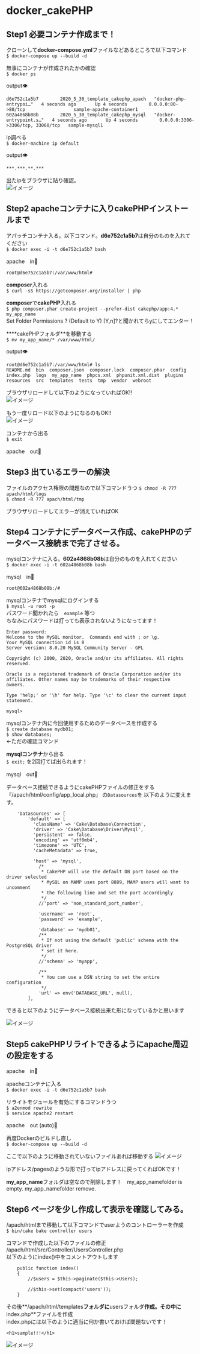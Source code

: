 # docker_cakePHP

## Step1 必要コンテナ作成まで！
クローンして**docker-compose.yml**ファイルなどあるところで以下コマンド<br>
`$ docker-compose up --build -d` <br>

無事にコンテナが作成されたかの確認 <br>
`$ docker ps`  <br>

output👁

```
d6e752c1a5b7        2020_5_30_template_cakephp_apach   "docker-php-entrypoi…"   4 seconds ago       Up 4 seconds        0.0.0.0:80->80/tcp                  sample-apache-container1
602a4868b08b        2020_5_30_template_cakephp_mysql   "docker-entrypoint.s…"   4 seconds ago       Up 4 seconds        0.0.0.0:3306->3306/tcp, 33060/tcp   sample-mysql1
```

ip調べる  <br>
`$ docker-machine ip default` <br>

output👁 <br>

```
***.***.**.***
```

出たipをブラウザに貼り確認。 <br>
![イメージ](https://github.com/sachiko-kame/docker_cakePHP/blob/master/image1.png)

## Step2 apacheコンテナに入りcakePHPインストールまで
アパッチコンテナ入る。以下コマンド。**d6e752c1a5b7**は自分のものを入れてください <br>
`$ docker exec -i -t d6e752c1a5b7 bash` <br>

apache　in🚪 <br>

```
root@d6e752c1a5b7:/var/www/html#
```

**composer**入れる <br>
`$ curl -sS https://getcomposer.org/installer | php` <br>

**composer**で**cakePHP**入れる <br>
`$ php composer.phar create-project --prefer-dist cakephp/app:4.* my_app_name` <br>
Set Folder Permissions ? (Default to Y) [Y,n]?と聞かれてらyにしてエンター！<br>

****cakePHPフォルダ**を移動する <br>
`$ mv my_app_name/* /var/www/html/`

output👁 <br>

```
root@d6e752c1a5b7:/var/www/html# ls
README.md  bin	composer.json  composer.lock  composer.phar  config  index.php	logs  my_app_name  phpcs.xml  phpunit.xml.dist	plugins  resources  src  templates  tests  tmp	vendor	webroot
```

ブラウザリロードして以下のようになっていればOK!!<br>
![イメージ](https://github.com/sachiko-kame/docker_cakePHP/blob/master/image2.png)

もう一度リロード以下のようになるのもOK!!<br>
![イメージ](https://github.com/sachiko-kame/docker_cakePHP/blob/master/image3.png)

コンテナから出る<br>
`$ exit`

apache　out🚪 <br>

## Step3 出ているエラーの解決
ファイルのアクセス権限の問題なので以下コマンドうつ
`$ chmod -R 777 apach/html/logs` <br>
`$ chmod -R 777 apach/html/tmp ` <br>

ブラウザリロードしてエラーが消えていればOK<br>

## Step4 コンテナにデータベース作成、cakePHPのデータベース接続まで完了させる。
mysqlコンテナに入る。**602a4868b08b**は自分のものを入れてください  <br>
`$ docker exec -i -t 602a4868b08b bash` <br>

mysql　in🚪 <br>

```
root@602a4868b08b:/#
```

mysqlコンテナでmysqlにログインする <br>
`$ mysql -u root -p` <br>
パスワード聞かれたら　`example` 等つ <br> ちなみにパスワードは打っても表示されないようになってます！<br>

```
Enter password: 
Welcome to the MySQL monitor.  Commands end with ; or \g.
Your MySQL connection id is 8
Server version: 8.0.20 MySQL Community Server - GPL

Copyright (c) 2000, 2020, Oracle and/or its affiliates. All rights reserved.

Oracle is a registered trademark of Oracle Corporation and/or its
affiliates. Other names may be trademarks of their respective
owners.

Type 'help;' or '\h' for help. Type '\c' to clear the current input statement.

mysql> 

```

mysqlコンテナ内に今回使用するためのデータベースを作成する <br>
`$ create database mydb01;` <br>
`$ show databases;` <br> ←ただの確認コマンド

**mysqlコンテナ**から出る <br>
`$ exit;` を2回打てば出られます！ <br>

mysql　out🚪 <br>


データベース接続できるようにcakePHPファイルの修正をする
『/apach/html/config/app_local.php』
の`Datasources`を
以下のように変えます。

```
    'Datasources' => [
        'default' => [
          'className' => 'Cake\Database\Connection',
          'driver' => 'Cake\Database\Driver\Mysql',
          'persistent' => false,
          'encoding' => 'utf8mb4',
          'timezone' => 'UTC',
          'cacheMetadata' => true,

          'host' => 'mysql',
            /*
             * CakePHP will use the default DB port based on the driver selected
             * MySQL on MAMP uses port 8889, MAMP users will want to uncomment
             * the following line and set the port accordingly
             */
            //'port' => 'non_standard_port_number',

            'username' => 'root',
            'password' => 'example',

            'database' => 'mydb01',
            /**
             * If not using the default 'public' schema with the PostgreSQL driver
             * set it here.
             */
            //'schema' => 'myapp',

            /**
             * You can use a DSN string to set the entire configuration
             */
            'url' => env('DATABASE_URL', null),
        ],
```
できると以下のようにデータベース接続出来た形になっているかと思います <br>

![イメージ](https://github.com/sachiko-kame/docker_cakePHP/blob/master/image4.png)


## Step5 cakePHPリライトできるようにapache周辺の設定をする

apache　in🚪 <br>

apacheコンテナに入る <br>
`$ docker exec -i -t d6e752c1a5b7 bash` <br>

リライトモジュールを有効にするコマンドうつ <br>
`$ a2enmod rewrite` <br>
`$ service apache2 restart` <br>

apache　out (auto)🚪 <br>

再度Dockerのビルドし直し <br>
`$ docker-compose up --build -d` <br>

ここで以下のように移動されていないファイルあれば移動する
![イメージ](https://github.com/sachiko-kame/docker_cakePHP/blob/master/image5.png)

ipアドレス/pagesのような形で打ってipアドレスに戻ってくればOKです！

**my_app_name**フォルダは空なので削除します！　my_app_namefolder is empty. my_app_namefolder remove.


## Step6 ページを少し作成して表示を確認してみる。
/apach/htmlまで移動して以下コマンドでuserようのコントローラーを作成<br>
`$ bin/cake bake controller users`<br>

コマンドで作成した以下のファイルの修正<br>
/apach/html/src/Controller/UsersController.php<br>
以下のようにindex()中をコメントアウトします<br>

```
    public function index()
    {
        //$users = $this->paginate($this->Users);

        //$this->set(compact('users'));
    }
```


その後**/apach/html/templates**フォルダに**usersフォルダ**作成。その中に**index.php**ファイルを作成<br>
index.phpには以下のように適当に何か書いておけば問題ないです！<br>

```
<h1>sample!!!</h1>
```
![イメージ](https://github.com/sachiko-kame/docker_cakePHP/blob/master/image6.png)
